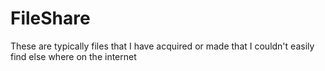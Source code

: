 # FileShare
These are typically files that I have acquired or made that I couldn't easily find else where on the internet
